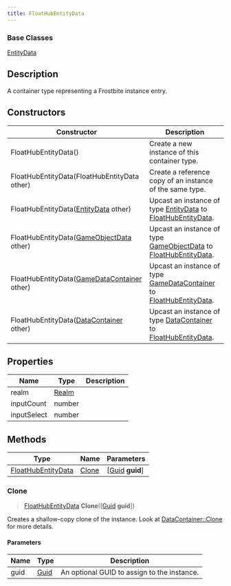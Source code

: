 ```yaml
---
title: FloatHubEntityData
---
```

### Base Classes

[EntityData](EntityData)

## Description

A container type representing a Frostbite instance entry.

## Constructors

| Constructor                                                                   | Description                                                                                                                 |
| ----------------------------------------------------------------------------- | --------------------------------------------------------------------------------------------------------------------------- |
| FloatHubEntityData()                                                          | Create a new instance of this container type.                                                                               |
| FloatHubEntityData(FloatHubEntityData other)                                  | Create a reference copy of an instance of the same type.                                                                    |
| FloatHubEntityData([EntityData](EntityData) other)                            | Upcast an instance of type [EntityData](EntityData) to [FloatHubEntityData](FloatHubEntityData).                            |
| FloatHubEntityData([GameObjectData](GameObjectData) other)                    | Upcast an instance of type [GameObjectData](GameObjectData) to [FloatHubEntityData](FloatHubEntityData).                    |
| FloatHubEntityData([GameDataContainer](GameDataContainer) other)              | Upcast an instance of type [GameDataContainer](GameDataContainer) to [FloatHubEntityData](FloatHubEntityData).              |
| FloatHubEntityData([DataContainer](/vext/ref/shared/class/datacontainer) other) | Upcast an instance of type [DataContainer](/vext/ref/shared/class/datacontainer) to [FloatHubEntityData](FloatHubEntityData). |

## Properties

| Name        | Type           | Description |
| ----------- | -------------- | ----------- |
| realm       | [Realm](Realm) |             |
| inputCount  | number         |             |
| inputSelect | number         |             |

## Methods

| Type                                     | Name            | Parameters                                     |
| ---------------------------------------- | --------------- | ---------------------------------------------- |
| [FloatHubEntityData](FloatHubEntityData) | [Clone](#clone) | \[[Guid](/vext/ref/shared/class/guid) **guid**\] |

### Clone

> [FloatHubEntityData](FloatHubEntityData) **Clone**(\[[Guid](/vext/ref/shared/class/guid) **guid**\])

Creates a shallow-copy clone of the instance. Look at [DataContainer::Clone](/vext/ref/shared/class/datacontainer#clone) for more details.

#### Parameters

| Name | Type         | Description                                 |
| ---- | ------------ | ------------------------------------------- |
| guid | [Guid](Guid) | An optional GUID to assign to the instance. |
